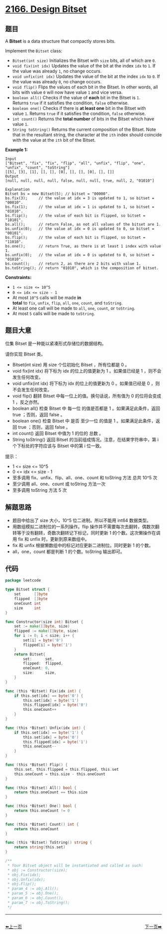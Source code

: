 # [2166. Design Bitset](https://leetcode.com/problems/design-bitset/)


## 题目

A **Bitset** is a data structure that compactly stores bits.

Implement the `Bitset` class:

- `Bitset(int size)` Initializes the Bitset with `size` bits, all of which are `0`.
- `void fix(int idx)` Updates the value of the bit at the index `idx` to `1`. If the value was already `1`, no change occurs.
- `void unfix(int idx)` Updates the value of the bit at the index `idx` to `0`. If the value was already `0`, no change occurs.
- `void flip()` Flips the values of each bit in the Bitset. In other words, all bits with value `0` will now have value `1` and vice versa.
- `boolean all()` Checks if the value of **each** bit in the Bitset is `1`. Returns `true` if it satisfies the condition, `false` otherwise.
- `boolean one()` Checks if there is **at least one** bit in the Bitset with value `1`. Returns `true` if it satisfies the condition, `false` otherwise.
- `int count()` Returns the **total number** of bits in the Bitset which have value `1`.
- `String toString()` Returns the current composition of the Bitset. Note that in the resultant string, the character at the `ith` index should coincide with the value at the `ith` bit of the Bitset.

**Example 1:**

```
Input
["Bitset", "fix", "fix", "flip", "all", "unfix", "flip", "one", "unfix", "count", "toString"]
[[5], [3], [1], [], [], [0], [], [], [0], [], []]
Output
[null, null, null, null, false, null, null, true, null, 2, "01010"]

Explanation
Bitset bs = new Bitset(5); // bitset = "00000".
bs.fix(3);     // the value at idx = 3 is updated to 1, so bitset = "00010".
bs.fix(1);     // the value at idx = 1 is updated to 1, so bitset = "01010".
bs.flip();     // the value of each bit is flipped, so bitset = "10101".
bs.all();      // return False, as not all values of the bitset are 1.
bs.unfix(0);   // the value at idx = 0 is updated to 0, so bitset = "00101".
bs.flip();     // the value of each bit is flipped, so bitset = "11010".
bs.one();      // return True, as there is at least 1 index with value 1.
bs.unfix(0);   // the value at idx = 0 is updated to 0, so bitset = "01010".
bs.count();    // return 2, as there are 2 bits with value 1.
bs.toString(); // return "01010", which is the composition of bitset.

```

**Constraints:**

- `1 <= size <= 10^5`
- `0 <= idx <= size - 1`
- At most `10^5` calls will be made **in total** to `fix`, `unfix`, `flip`, `all`, `one`, `count`, and `toString`.
- At least one call will be made to `all`, `one`, `count`, or `toString`.
- At most `5` calls will be made to `toString`.

## 题目大意

位集 Bitset 是一种能以紧凑形式存储位的数据结构。

请你实现 Bitset 类。

- Bitset(int size) 用 size 个位初始化 Bitset ，所有位都是 0 。
- void fix(int idx) 将下标为 idx 的位上的值更新为 1 。如果值已经是 1 ，则不会发生任何改变。
- void unfix(int idx) 将下标为 idx 的位上的值更新为 0 。如果值已经是 0 ，则不会发生任何改变。
- void flip() 翻转 Bitset 中每一位上的值。换句话说，所有值为 0 的位将会变成 1 ，反之亦然。
- boolean all() 检查 Bitset 中 每一位 的值是否都是 1 。如果满足此条件，返回 true ；否则，返回 false 。
- boolean one() 检查 Bitset 中 是否 至少一位 的值是 1 。如果满足此条件，返回 true ；否则，返回 false 。
- int count() 返回 Bitset 中值为 1 的位的 总数 。
- String toString() 返回 Bitset 的当前组成情况。注意，在结果字符串中，第 i 个下标处的字符应该与 Bitset 中的第 i 位一致。

提示：

- 1 <= size <= 10^5
- 0 <= idx <= size - 1
- 至多调用 fix、unfix、flip、all、one、count 和 toString 方法 总共 10^5 次
- 至少调用 all、one、count 或 toString 方法一次
- 至多调用 toString 方法 5 次

## 解题思路

- 题目中给出了 size 大小，10^5 位二进制。所以不能用 int64 数据类型。
- 用数组模拟二进制位的一系列操作。flip 操作并不需要每次去翻转，偶数次翻转等于没有翻转，奇数次翻转记下标记，同时更新 1 的个数。这次懒操作在调用 fix 和 unfix 时，更新到原来数组中。
- fix 和 unfix 根据懒数组中的标记对应更新二进制位。同时更新 1 的个数。
- all，one，count 都是判断 1 的个数。toString 输出即可。

## 代码

```go
package leetcode

type Bitset struct {
	set      []byte
	flipped  []byte
	oneCount int
	size     int
}

func Constructor(size int) Bitset {
	set := make([]byte, size)
	flipped := make([]byte, size)
	for i := 0; i < size; i++ {
		set[i] = byte('0')
		flipped[i] = byte('1')
	}
	return Bitset{
		set:      set,
		flipped:  flipped,
		oneCount: 0,
		size:     size,
	}
}

func (this *Bitset) Fix(idx int) {
	if this.set[idx] == byte('0') {
		this.set[idx] = byte('1')
		this.flipped[idx] = byte('0')
		this.oneCount++
	}
}

func (this *Bitset) Unfix(idx int) {
	if this.set[idx] == byte('1') {
		this.set[idx] = byte('0')
		this.flipped[idx] = byte('1')
		this.oneCount--
	}
}

func (this *Bitset) Flip() {
	this.set, this.flipped = this.flipped, this.set
	this.oneCount = this.size - this.oneCount
}

func (this *Bitset) All() bool {
	return this.oneCount == this.size
}

func (this *Bitset) One() bool {
	return this.oneCount != 0
}

func (this *Bitset) Count() int {
	return this.oneCount
}

func (this *Bitset) ToString() string {
	return string(this.set)
}

/**
 * Your Bitset object will be instantiated and called as such:
 * obj := Constructor(size);
 * obj.Fix(idx);
 * obj.Unfix(idx);
 * obj.Flip();
 * param_4 := obj.All();
 * param_5 := obj.One();
 * param_6 := obj.Count();
 * param_7 := obj.ToString();
 */
```


----------------------------------------------
<div style="display: flex;justify-content: space-between;align-items: center;">
<p><a href="https://books.halfrost.com/leetcode/ChapterFour/2100~2199/2165.Smallest-Value-of-the-Rearranged-Number/">⬅️上一页</a></p>
<p><a href="https://books.halfrost.com/leetcode/ChapterFour/2100~2199/2167.Minimum-Time-to-Remove-All-Cars-Containing-Illegal-Goods/">下一页➡️</a></p>
</div>
